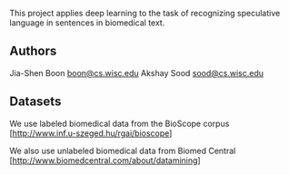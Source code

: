 This project applies deep learning to the task of recognizing speculative
language in sentences in biomedical text.


Authors
--------------------
Jia-Shen Boon <boon@cs.wisc.edu>
Akshay Sood <sood@cs.wisc.edu>


Datasets
--------------------
We use labeled biomedical data from the BioScope corpus
[http://www.inf.u-szeged.hu/rgai/bioscope]

We also use unlabeled biomedical data from Biomed Central
[http://www.biomedcentral.com/about/datamining]
